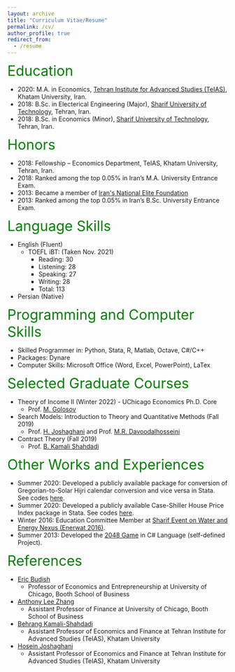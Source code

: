 ```yaml
---
layout: archive 
title: "Curriculum Vitae/Resume"
permalink: /cv/
author_profile: true
redirect_from:
  - /resume
---
```


<font size="6" color="green">Education</font>

* 2020: M.A. in Economics, <a href="https://teias.institute" target="_blank" rel="noopener noreferrer">Tehran Institute for Advanced Studies (TeIAS)</a>, Khatam University, Iran.
* 2018: B.Sc. in Electerical Engineering (Major), <a href="http://www.en.sharif.edu" target="_blank" rel="noopener noreferrer">Sharif University of Technology</a>, Tehran, Iran. 
* 2018: B.Sc. in Economics (Minor), <a href="http://www.en.sharif.edu" target="_blank" rel="noopener noreferrer">Sharif University of Technology</a>, Tehran, Iran. 

<font size="6" color="green">Honors</font>

* 2018: Fellowship – Economics Department, TeIAS, Khatam University, Tehran, Iran.
* 2018: Ranked among the top 0.05% in Iran’s M.A. University Entrance Exam.
* 2013: Became a member of [Iran's National Elite Foundation](https://www.bmn.ir)
* 2013: Ranked among the top 0.05% in Iran’s B.Sc. University Entrance Exam.

<font size="6" color="green">Language Skills</font>

* English (Fluent)
  * TOEFL iBT: (Taken Nov. 2021)
    * Reading: 30
    * Listening: 28
    * Speaking: 27
    * Writing: 28
    * Total: 113
* Persian (Native)
  
<font size="6" color="green">Programming and Computer Skills</font>

* Skilled Programmer in: Python, Stata, R, Matlab, Octave, C#/C++
* Packages: Dynare
* Computer Skills: Microsoft Office (Word, Excel, PowerPoint), LaTex

<font size="6" color="green">Selected Graduate Courses</font>

* Theory of Income II (Winter 2022) - UChicago Economics Ph.D. Core
  * Prof. <a href="https://voices.uchicago.edu/golosov/" target="_blank" rel="noopener noreferrer">M. Golosov</a>
* <a href="https://teias.institute/search-models-introduction-to-theory-and-quantitative-methods/" style="text-decoration:none;">Search Models: Introduction to Theory and Quantitative Methods</a> (Fall 2019)
  * Prof. <a href="https://teias.institute/faculty/joshaghani/" target="_blank" rel="noopener noreferrer">H. Joshaghani</a> and Prof. <a href="https://sites.google.com/site/davoodalhosseini/" target="_blank" rel="noopener noreferrer">M.R. Davoodalhosseini</a> 
* Contract Theory (Fall 2019)
  * Prof. <a href="https://teias.institute/faculty/kamali/" target="_blank" rel="noopener noreferrer">B. Kamali Shahdadi</a>

<font size="6" color="green">Other Works and Experiences</font>

* Summer 2020: Developed a publicly available package for conversion of Gregorian-to-Solar Hijri calendar conversion and vice versa in Stata. See codes <a href="https://peymanshahidi.github.io/codes/" target="_blank" rel="noopener noreferrer">here</a>.
* Summer 2020: Developed a publicly available Case-Shiller House Price Index package in Stata. See codes <a href="https://peymanshahidi.github.io/codes/" target="_blank" rel="noopener noreferrer">here</a>.
* Winter 2016: Education Committee Member at <a href="http://enerwat.sharif.ir/?lang=en" target="_blank" rel="noopener noreferrer">Sharif Event on Water and Energy Nexus (Enerwat 2016)</a>.
* Summer 2013: Developed the <a href="https://en.wikipedia.org/wiki/2048_(video_game)" target="_blank" rel="noopener noreferrer">2048 Game</a> in C# Language (self-defined Project).

<font size="6" color="green">References</font>

* <a href="https://faculty.chicagobooth.edu/eric.budish/index.html" target="_blank" rel="noopener noreferrer">Eric Budish</a> 
  * Professor of Economics and Entrepreneurship at University of Chicago, Booth School of Business
* <a href="https://anthonyleezhang.github.io" target="_blank" rel="noopener noreferrer">Anthony Lee Zhang</a> 
  * Assistant Professor of Finance at University of Chicago, Booth School of Business
* <a href="https://teias.institute/~kamali/" target="_blank" rel="noopener noreferrer">Behrang Kamali-Shahdadi</a>
  * Assistant Professor of Economics and Finance at Tehran Institute for Advanced Studies (TeIAS), Khatam University
* <a href="https://teias.institute/~joshaghani/" target="_blank" rel="noopener noreferrer">Hosein Joshaghani</a>
  * Assistant Professor of Economics and Finance at Tehran Institute for Advanced Studies (TeIAS), Khatam University
